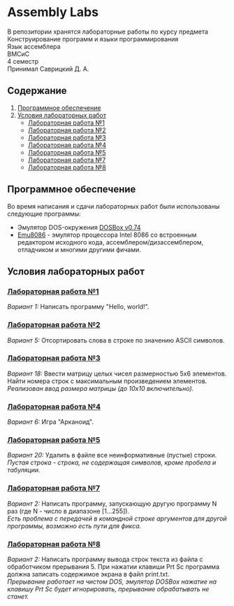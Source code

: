 # Assembly Labs
В репозитории хранятся лабораторные работы по курсу предмета Конструирование программ и языки программирования  
Язык ассемблера  
ВМСиС  
4 семестр   
Принимал Саврицкий Д. А. 

## Содержание
1. [Программное обеспечение](#Прогрммное-обеспечение)
2. [Условия лабораторных работ](#Условия-лабораторных-работ)
    + [Лабораторная работа №1](#Лабораторная-работа-1)
    + [Лабораторная работа №2](#Лабораторная-работа-2)
    + [Лабораторная работа №3](#Лабораторная-работа-3)
    + [Лабораторная работа №4](#Лабораторная-работа-4)
    + [Лабораторная работа №5](#Лабораторная-работа-5)
    + [Лабораторная работа №7](#Лабораторная-работа-7)
    + [Лабораторная работа №8](#Лабораторная-работа-8)

## Программное обеспечение
Во время написания и сдачи лабораторных работ были использованы следующие программы:
* Эмулятор DOS-окружения [DOSBox v0.74](https://www.dosbox.com)
* [Emu8086](http://www.emu8086.com) - эмулятор процессора Intel 8086 со встроенным редактором исходного кода, ассемблером/дизассемблером, отладчиком и многими другими фичами.

## Условия лабораторных работ
### [Лабораторная работа №1](https://github.com/Bulbash3r/Asm-Labs/tree/master/Laba%201)
*Вариант 1:* Написать программу "Hello, world!". 

### [Лабораторная работа №2](https://github.com/Bulbash3r/Asm-Labs/tree/master/Laba%202%20(sort%20string%20for%20ASCII))
*Вариант 5:* Отсортировать слова в строке по значению ASCII символов. 

### [Лабораторная работа №3](https://github.com/Bulbash3r/Asm-Labs/tree/master/Laba%203)
*Вариант 18:* Ввести матрицу целых чисел размерностью 5х6 элементов. Найти номера строк с максимальным произведением элементов.  
*Реализован ввод размера матрицы (до 10х10 включительно).* 

### [Лабораторная работа №4](https://github.com/Bulbash3r/Asm-Labs/tree/master/Laba%204)
*Вариант 6:* Игра "Арканоид". 

### [Лабораторная работа №5](https://github.com/Bulbash3r/Asm-Labs/tree/master/Laba%205)
*Вариант 20:* Удалить в файле все неинформативные (пустые) строки.  
*Пустая строка - строка, не содержащая символов, кроме пробела и табуляции.* 

### [Лабораторная работа №7](https://github.com/Bulbash3r/Asm-Labs/tree/master/Laba%207)
*Вариант 2:* Написать программу, запускающую другую программу N раз (где N - число в диапазоне [1...255]).  
*Есть проблема с передачей в командной строке аргументов для другой программы, возможно есть пути для фикса.*

### [Лабораторная работа №8](https://github.com/Bulbash3r/Asm-Labs/tree/master/Laba%208)
*Вариант 2:* Написать программу вывода строк текста из файла с обработчиком прерывания 5. При нажатии клавиши Prt Sc программа должна записать содержимое экрана в файл print.txt.  
*Прерывание работает на чистом DOS, эмулятор DOSBox нажатие на клавишу Prt Sc будет игнорировать, прерывание обрабатывать не станет.*
